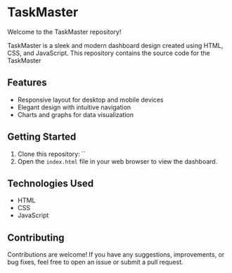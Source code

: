 # TaskMaster

Welcome to the TaskMaster repository!

TaskMaster is a sleek and modern dashboard design created using HTML, CSS, and JavaScript. This repository contains the source code for the TaskMaster

## Features

- Responsive layout for desktop and mobile devices
- Elegant design with intuitive navigation
- Charts and graphs for data visualization

## Getting Started

1. Clone this repository: ``
2. Open the `index.html` file in your web browser to view the dashboard.

## Technologies Used

- HTML
- CSS
- JavaScript

## Contributing

Contributions are welcome! If you have any suggestions, improvements, or bug fixes, feel free to open an issue or submit a pull request.
